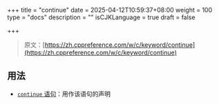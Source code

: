 +++
title = "continue"
date = 2025-04-12T10:59:37+08:00
weight = 100
type = "docs"
description = ""
isCJKLanguage = true
draft = false

+++

> 原文：[https://zh.cppreference.com/w/c/keyword/continue](https://zh.cppreference.com/w/c/keyword/continue)

## 用法

- [`continue` 语句](https://zh.cppreference.com/w/c/language/continue)：用作该语句的声明